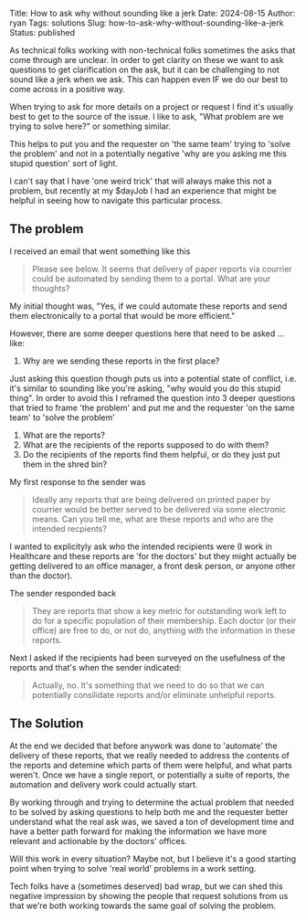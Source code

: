 Title: How to ask why without sounding like a jerk
Date: 2024-08-15
Author: ryan
Tags: solutions
Slug: how-to-ask-why-without-sounding-like-a-jerk
Status: published

As technical folks working with non-technical folks sometimes the asks that come through are unclear. In order to get clarity on these we want to ask questions to get clarification on the ask, but it can be challenging to not sound like a jerk when we ask. This can happen even IF we do our best to come across in a positive way.

When trying to ask for more details on a project or request I find it's usually best to get to the source of the issue. I like to ask, "What problem are we trying to solve here?" or something similar.

This helps to put you and the requester on 'the same team' trying to 'solve the problem' and not in a potentially negative 'why are you asking me this stupid question' sort of light.

I can't say that I have 'one weird trick' that will always make this not a problem, but recently at my $dayJob I had an experience that might be helpful in seeing how to navigate this particular process.

## The problem

I received an email that went something like this

> Please see below. It seems that delivery of paper reports via courrier could be automated by sending them to a portal. What are your thoughts?

My initial thought was, "Yes, if we could automate these reports and send them electronically to a portal that would be more efficient."

However, there are some deeper questions here that need to be asked ... like:

1. Why are we sending these reports in the first place?

Just asking this question though puts us into a potential state of conflict, i.e. it's similar to sounding like you're asking, "why would you do this stupid thing". In order to avoid this I reframed the question into 3 deeper questions that tried to frame 'the problem' and put me and the requester 'on the same team' to 'solve the problem'

1. What are the reports?
2. What are the recipients of the reports supposed to do with them?
3. Do the recipients of the reports find them helpful, or do they just put them in the shred bin?

My first response to the sender was

> Ideally any reports that are being delivered on printed paper by courrier would be better served to be delivered via some electronic means. Can you tell me, what are these reports and who are the intended recpients?

I wanted to explicityly ask who the intended recipients were (I work in Healthcare and these reports are 'for the doctors' but they might actually be getting delivered to an office manager, a front desk person, or anyone other than the doctor).

The sender responded back

> They are reports that show a key metric for outstanding work left to do for a specific population of their membership. Each doctor (or their office) are free to do, or not do, anything with the information in these reports.

Next I asked if the recipients had been surveyed on the usefulness of the reports and that's when the sender indicated:

> Actually, no. It's something that we need to do so that we can potentially consilidate reports and/or eliminate unhelpful reports.

## The Solution

At the end we decided that before anywork was done to 'automate' the delivery of these reports, that we really needed to address the contents of the reports and detemine which parts of them were helpful, and what parts weren't. Once we have a single report, or potentially a suite of reports, the automation and delivery work could actually start.

By working through and trying to determine the actual problem that needed to be solved by asking questions to help both me and the requester better understand what the real ask was, we saved a ton of development time and have a better path forward for making the information we have more relevant and actionable by the doctors' offices.

Will this work in every situation? Maybe not, but I believe it's a good starting point when trying to solve 'real world' problems in a work setting.

Tech folks have a (sometimes deserved) bad wrap, but we can shed this negative impression by showing the people that request solutions from us that we're both working towards the same goal of solving the problem.
